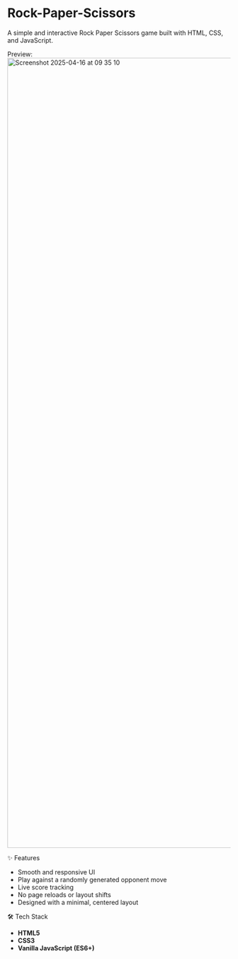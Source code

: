 # Rock-Paper-Scissors
A simple and interactive Rock Paper Scissors game built with HTML, CSS, and JavaScript.

Preview:
<img width="1778" alt="Screenshot 2025-04-16 at 09 35 10" src="https://github.com/user-attachments/assets/772b8d2f-df1b-457d-a052-6215db4e5349" />

✨ Features

- Smooth and responsive UI
- Play against a randomly generated opponent move
- Live score tracking
- No page reloads or layout shifts
- Designed with a minimal, centered layout


🛠 Tech Stack

- **HTML5**
- **CSS3**
- **Vanilla JavaScript (ES6+)**
